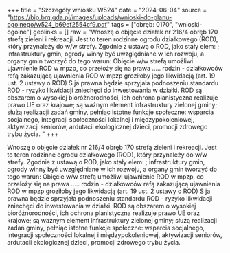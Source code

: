 +++
title = "Szczegóły wniosku W524"
date = "2024-06-04"
source = "https://bip.brg.gda.pl/images/uploads/wnioski-do-planu-ogolnego/w524_b69ef2554cf9.pdf"
tags = ["obręb: 0170", "wnioski-ogolne"]
geolinks = []
raw = "Wnoszę o objęcie działek nr 216/4 obręb 170 strefą zieleni i rekreacji. Jest to teren rodzinne ogrodu działkowego (ROD), który przynależy do w/w strefy. Zgodnie z ustawą o ROD, jako stały elem: ; infrastruktury gmin, ogrody winny być uwzględniane w ich rozwoju, a organy gmin tworzyć do tego warun: Obięcie w/w strefą umożliwi ujawnienie ROD w mpzp, co przełoży się na prawa ..... rodzin - działkowców refą zakazującą ujawnienia ROD w mpzp groziłoby jego likwidacją (art. 19 ust. 2 ustawy o ROD) S ja prawna będzie sprzyjała podnoszeniu standardu ROD - ryzyko likwidacji zniechęci do inwestowania w działki. ROD są obszarem o wysokiej bioróżnorodności, ich ochrona planistyczna realizuje prawo UE oraz krajowe; są ważnym element infrastruktury zielonej gminy; służą realizacji zadań gminy, pełniąc istotne funkcje społeczne: wsparcia socjalnego, integracji społeczności lokalnej i międzypokoleniowej, aktywizacji seniorów, ardutacii ekologicznej dzieci, promocji zdrowego trybu życia. "
+++

Wnoszę o objęcie działek nr 216/4 obręb 170 strefą zieleni i rekreacji. Jest to teren rodzinne
ogrodu działkowego (ROD), który przynależy do w/w strefy. Zgodnie z ustawą o ROD, jako stały elem: ;
infrastruktury gmin, ogrody winny być uwzględniane w ich rozwoju, a organy gmin tworzyć do tego warun:
Obięcie w/w strefą umożliwi ujawnienie ROD w mpzp, co przełoży się na prawa ..... rodzin - działkowców
refą zakazującą ujawnienia ROD w mpzp groziłoby jego likwidacją (art. 19 ust. 2 ustawy o ROD)
S ja prawna będzie sprzyjała podnoszeniu standardu ROD - ryzyko likwidacji zniechęci do inwestowania
w działki. ROD są obszarem o wysokiej bioróżnorodności, ich ochrona planistyczna realizuje prawo UE oraz
krajowe; są ważnym element infrastruktury zielonej gminy; służą realizacji zadań gminy, pełniąc istotne funkcje
społeczne: wsparcia socjalnego, integracji społeczności lokalnej i międzypokoleniowej, aktywizacji seniorów,
ardutacii ekologicznej dzieci, promocji zdrowego trybu życia.



